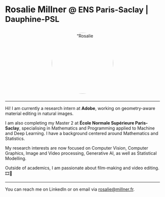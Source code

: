 # Rosalie Millner <span style="font-size: 0.9em;">@ ENS Paris-Saclay | Dauphine-PSL
<div align="center">
  <img src="./profile_picture.jpeg" alt=“Rosalie Millner” width="200" style="border-radius: 100%; margin: 10px;">
</div>

---

Hi! I am currently a research intern at **Adobe**, working on geometry-aware material editing in natural images. 

I am also completing my Master 2 at **École Normale Supérieure Paris-Saclay**, specialising in Mathematics and Programming applied to Machine and Deep Learning. I have a background centered around Mathematics and Statistics. 

My research interests are now focused on Computer Vision, Computer Graphics, Image and Video processing, Generative AI, as well as Statistical Modelling. 

Outside of academics, I am passionate about film-making and video editing. 🎞️🎥

---

You can reach me on LinkedIn or on email via rosalie@millner.fr.

<!--
**rosaliemillner/rosaliemillner** is a ✨ _special_ ✨ repository because its `README.md` (this file) appears on your GitHub profile.

Here are some ideas to get you started:

- 🔭 I’m currently working on ...
- 🌱 I’m currently learning ...
- 👯 I’m looking to collaborate on ...
- 🤔 I’m looking for help with ...
- 💬 Ask me about ...
- 📫 How to reach me: ...
- 😄 Pronouns: ...
- ⚡ Fun fact: ...
-->
